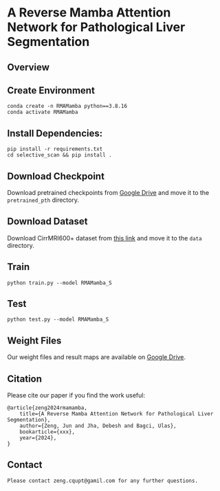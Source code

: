 # A Reverse Mamba Attention Network for Pathological Liver Segmentation

## Overview

## Create Environment
```
conda create -n RMAMamba python==3.8.16
conda activate RMAMamba
```

## Install Dependencies:
```    
pip install -r requirements.txt
cd selective_scan && pip install .
```

## Download Checkpoint 
Download pretrained checkpoints from [Google Drive](https://drive.google.com/drive/xxx) and move it to the `pretrained_pth` directory.

## Download Dataset
Download CirrMRI600+ dataset from [this link](https://osf.io/cuk24/) and move it to the `data` directory.

## Train
```
python train.py --model RMAMamba_S
```

## Test
```
python test.py --model RMAMamba_S
```

## Weight Files 
Our weight files and result maps are available on [Google Drive](https://drive.google.com/file/d/1rQw6EE2zUTstVxhXPk8FGLb3kFTHdDd2/view?usp=drive_link).


## Citation
Please cite our paper if you find the work useful:
```
@article{zeng2024rmamamba,
    title={A Reverse Mamba Attention Network for Pathological Liver Segmentation},
    author={Zeng, Jun and Jha, Debesh and Bagci, Ulas},
    bookarticle={xxx},
    year={2024},
}
```

## Contact
```
Please contact zeng.cqupt@gamil.com for any further questions.
```